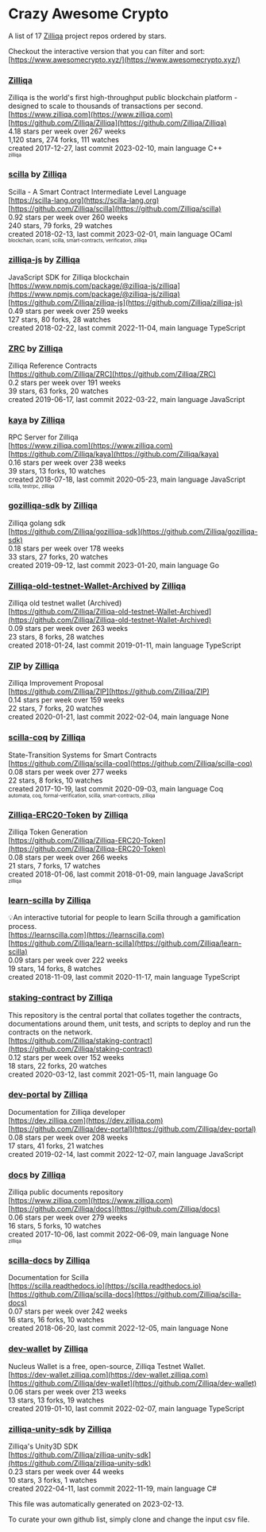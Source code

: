 # Crazy Awesome Crypto
A list of 17 [Zilliqa](https://github.com/Zilliqa) project repos ordered by stars.  

Checkout the interactive version that you can filter and sort: 
[https://www.awesomecrypto.xyz/](https://www.awesomecrypto.xyz/)  


### [Zilliqa](https://github.com/Zilliqa/Zilliqa)  
Zilliqa is the world's first high-throughput public blockchain platform - designed to scale to thousands ​of transactions per second.  
[https://www.zilliqa.com](https://www.zilliqa.com)  
[https://github.com/Zilliqa/Zilliqa](https://github.com/Zilliqa/Zilliqa)  
4.18 stars per week over 267 weeks  
1,120 stars, 274 forks, 111 watches  
created 2017-12-27, last commit 2023-02-10, main language C++  
<sub><sup>zilliqa</sup></sub>


### [scilla](https://github.com/Zilliqa/scilla) by [Zilliqa](https://github.com/Zilliqa)  
Scilla - A Smart Contract Intermediate Level Language  
[https://scilla-lang.org](https://scilla-lang.org)  
[https://github.com/Zilliqa/scilla](https://github.com/Zilliqa/scilla)  
0.92 stars per week over 260 weeks  
240 stars, 79 forks, 29 watches  
created 2018-02-13, last commit 2023-02-01, main language OCaml  
<sub><sup>blockchain, ocaml, scilla, smart-contracts, verification, zilliqa</sup></sub>


### [zilliqa-js](https://github.com/Zilliqa/zilliqa-js) by [Zilliqa](https://github.com/Zilliqa)  
JavaScript SDK for Zilliqa blockchain  
[https://www.npmjs.com/package/@zilliqa-js/zilliqa](https://www.npmjs.com/package/@zilliqa-js/zilliqa)  
[https://github.com/Zilliqa/zilliqa-js](https://github.com/Zilliqa/zilliqa-js)  
0.49 stars per week over 259 weeks  
127 stars, 80 forks, 28 watches  
created 2018-02-22, last commit 2022-11-04, main language TypeScript  


### [ZRC](https://github.com/Zilliqa/ZRC) by [Zilliqa](https://github.com/Zilliqa)  
Zilliqa Reference Contracts  
[https://github.com/Zilliqa/ZRC](https://github.com/Zilliqa/ZRC)  
0.2 stars per week over 191 weeks  
39 stars, 63 forks, 20 watches  
created 2019-06-17, last commit 2022-03-22, main language JavaScript  


### [kaya](https://github.com/Zilliqa/kaya) by [Zilliqa](https://github.com/Zilliqa)  
RPC Server for Zilliqa  
[https://www.zilliqa.com](https://www.zilliqa.com)  
[https://github.com/Zilliqa/kaya](https://github.com/Zilliqa/kaya)  
0.16 stars per week over 238 weeks  
39 stars, 13 forks, 10 watches  
created 2018-07-18, last commit 2020-05-23, main language JavaScript  
<sub><sup>scilla, testrpc, zilliqa</sup></sub>


### [gozilliqa-sdk](https://github.com/Zilliqa/gozilliqa-sdk) by [Zilliqa](https://github.com/Zilliqa)  
Zilliqa golang sdk  
[https://github.com/Zilliqa/gozilliqa-sdk](https://github.com/Zilliqa/gozilliqa-sdk)  
0.18 stars per week over 178 weeks  
33 stars, 27 forks, 20 watches  
created 2019-09-12, last commit 2023-01-20, main language Go  


### [Zilliqa-old-testnet-Wallet-Archived](https://github.com/Zilliqa/Zilliqa-old-testnet-Wallet-Archived) by [Zilliqa](https://github.com/Zilliqa)  
Zilliqa old testnet wallet (Archived)  
[https://github.com/Zilliqa/Zilliqa-old-testnet-Wallet-Archived](https://github.com/Zilliqa/Zilliqa-old-testnet-Wallet-Archived)  
0.09 stars per week over 263 weeks  
23 stars, 8 forks, 28 watches  
created 2018-01-24, last commit 2019-01-11, main language TypeScript  


### [ZIP](https://github.com/Zilliqa/ZIP) by [Zilliqa](https://github.com/Zilliqa)  
Zilliqa Improvement Proposal  
[https://github.com/Zilliqa/ZIP](https://github.com/Zilliqa/ZIP)  
0.14 stars per week over 159 weeks  
22 stars, 7 forks, 20 watches  
created 2020-01-21, last commit 2022-02-04, main language None  


### [scilla-coq](https://github.com/Zilliqa/scilla-coq) by [Zilliqa](https://github.com/Zilliqa)  
State-Transition Systems for Smart Contracts  
[https://github.com/Zilliqa/scilla-coq](https://github.com/Zilliqa/scilla-coq)  
0.08 stars per week over 277 weeks  
22 stars, 8 forks, 10 watches  
created 2017-10-19, last commit 2020-09-03, main language Coq  
<sub><sup>automata, coq, formal-verification, scilla, smart-contracts, zilliqa</sup></sub>


### [Zilliqa-ERC20-Token](https://github.com/Zilliqa/Zilliqa-ERC20-Token) by [Zilliqa](https://github.com/Zilliqa)  
Zilliqa Token Generation  
[https://github.com/Zilliqa/Zilliqa-ERC20-Token](https://github.com/Zilliqa/Zilliqa-ERC20-Token)  
0.08 stars per week over 266 weeks  
21 stars, 7 forks, 17 watches  
created 2018-01-06, last commit 2018-01-09, main language JavaScript  
<sub><sup>zilliqa</sup></sub>


### [learn-scilla](https://github.com/Zilliqa/learn-scilla) by [Zilliqa](https://github.com/Zilliqa)  
💡An interactive tutorial for people to learn Scilla through a gamification process.  
[https://learnscilla.com](https://learnscilla.com)  
[https://github.com/Zilliqa/learn-scilla](https://github.com/Zilliqa/learn-scilla)  
0.09 stars per week over 222 weeks  
19 stars, 14 forks, 8 watches  
created 2018-11-09, last commit 2020-11-17, main language TypeScript  


### [staking-contract](https://github.com/Zilliqa/staking-contract) by [Zilliqa](https://github.com/Zilliqa)  
This repository is the central portal that collates together the contracts, documentations around them, unit tests, and scripts to deploy and run the contracts on the network.  
[https://github.com/Zilliqa/staking-contract](https://github.com/Zilliqa/staking-contract)  
0.12 stars per week over 152 weeks  
18 stars, 22 forks, 20 watches  
created 2020-03-12, last commit 2021-05-11, main language Go  


### [dev-portal](https://github.com/Zilliqa/dev-portal) by [Zilliqa](https://github.com/Zilliqa)  
Documentation for Zilliqa developer  
[https://dev.zilliqa.com](https://dev.zilliqa.com)  
[https://github.com/Zilliqa/dev-portal](https://github.com/Zilliqa/dev-portal)  
0.08 stars per week over 208 weeks  
17 stars, 41 forks, 21 watches  
created 2019-02-14, last commit 2022-12-07, main language JavaScript  


### [docs](https://github.com/Zilliqa/docs) by [Zilliqa](https://github.com/Zilliqa)  
Zilliqa public documents repository  
[https://www.zilliqa.com](https://www.zilliqa.com)  
[https://github.com/Zilliqa/docs](https://github.com/Zilliqa/docs)  
0.06 stars per week over 279 weeks  
16 stars, 5 forks, 10 watches  
created 2017-10-06, last commit 2022-06-09, main language None  
<sub><sup>zilliqa</sup></sub>


### [scilla-docs](https://github.com/Zilliqa/scilla-docs) by [Zilliqa](https://github.com/Zilliqa)  
Documentation for Scilla  
[https://scilla.readthedocs.io](https://scilla.readthedocs.io)  
[https://github.com/Zilliqa/scilla-docs](https://github.com/Zilliqa/scilla-docs)  
0.07 stars per week over 242 weeks  
16 stars, 16 forks, 10 watches  
created 2018-06-20, last commit 2022-12-05, main language None  


### [dev-wallet](https://github.com/Zilliqa/dev-wallet) by [Zilliqa](https://github.com/Zilliqa)  
Nucleus Wallet is a free, open-source, Zilliqa Testnet Wallet.  
[https://dev-wallet.zilliqa.com](https://dev-wallet.zilliqa.com)  
[https://github.com/Zilliqa/dev-wallet](https://github.com/Zilliqa/dev-wallet)  
0.06 stars per week over 213 weeks  
13 stars, 13 forks, 19 watches  
created 2019-01-10, last commit 2022-02-07, main language TypeScript  


### [zilliqa-unity-sdk](https://github.com/Zilliqa/zilliqa-unity-sdk) by [Zilliqa](https://github.com/Zilliqa)  
Zilliqa's Unity3D SDK  
[https://github.com/Zilliqa/zilliqa-unity-sdk](https://github.com/Zilliqa/zilliqa-unity-sdk)  
0.23 stars per week over 44 weeks  
10 stars, 3 forks, 1 watches  
created 2022-04-11, last commit 2022-11-19, main language C#  


This file was automatically generated on 2023-02-13.  

To curate your own github list, simply clone and change the input csv file.  
